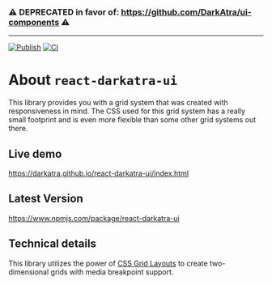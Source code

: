 ### ⚠️ DEPRECATED in favor of: https://github.com/DarkAtra/ui-components ⚠️

---

[![Publish](https://github.com/DarkAtra/react-darkatra-ui/workflows/Publish/badge.svg)](https://github.com/DarkAtra/react-darkatra-ui/releases)
[![CI](https://github.com/DarkAtra/react-darkatra-ui/actions/workflows/ci.yml/badge.svg)](https://github.com/DarkAtra/react-darkatra-ui/actions/workflows/ci.yml)

# About `react-darkatra-ui`

This library provides you with a grid system that was created with responsiveness in mind.
The CSS used for this grid system has a really small footprint and is even more flexible than some other grid systems out there.

## Live demo

https://darkatra.github.io/react-darkatra-ui/index.html

## Latest Version

https://www.npmjs.com/package/react-darkatra-ui

## Technical details

This library utilizes the power of [CSS Grid Layouts](https://developer.mozilla.org/de/docs/Web/CSS/CSS_Grid_Layout) to create two-dimensional grids with media breakpoint support.
